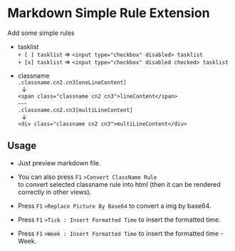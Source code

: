 # Markdown Simple Rule Extension

Add some simple rules

+ tasklist  
`+ [ ] tasklist` => `<input type="checkbox" disabled> tasklist`  
`+ [x] tasklist` => `<input type="checkbox" disabled checked> tasklist`


+ classname  
`.classname.cn2.cn3[oneLineContent]`  
&nbsp; ↓  
`<span class="classname cn2 cn3">lineContent</span>`  
--\-  
`.classname.cn2.cn3[multiLineContent]`  
&nbsp; ↓  
`<div class="classname cn2 cn3">multiLineContent</div>`

## Usage

+ Just preview markdown file.

+ You can also press `F1` `>Convert ClassName Rule`  
to convert selected classname rule into html (then it can be rendered correctly in other views).

+ Press `F1` `>Replace Picture By Base64` to convert a img by base64.

+ Press `F1` `>Tick : Insert Formatted Time` to insert the formatted time.

+ Press `F1` `>Week : Insert Formatted Time` to insert the formatted time - Week.